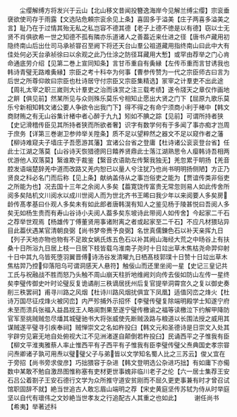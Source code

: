 <!-- { "loadSidebar": true } -->
　　尘缨解缚方将发兴于云山【北山移文昔闻投簪逸海岸今见解兰缚尘缨】宗衮垂襃欲使司存于雨露【文选阽危頼宗衮余见上条】喜固多于溢美【庄子两喜多溢美之言】耻乃在于过情其殆无私之私岂容不德其德【老子上德不徳是以有德】窃以士无贤不肖俱欲希一世之知德不孤有隣亦乐道诸人之善葢近来仕进之径【唐书卢藏用初隐终南山后出仕司马承祯甞召至阙下将还天台山羣公祖道藏用指终南山曰此中大有佳处何必天台承祯徐曰以余观之此乃仕涂之防径耳藏用大慙】或罕由荐举之门心肯命通底劳介绍【见第二巻上宣同知条】言甘币重自有夤縁【左传币重而言甘诱我也韩诗青璧无路难夤縁】宗臣之考十科夲为何事【曹参传赞为一代之宗臣师古曰言为后世之所尊仰故曰宗臣也杜诗居守付宗臣又宗臣集精选】冡宰之计羣吏不出此途【周礼太宰之职三嵗则大计羣吏之治而诛赏之注三载考绩】遂令牋天之章仅作画地之餠【俱见前】然某所见与众则殊乐莫乐兮相知止愿出大贤之门下【屈原九歌乐莫乐兮新相知韩文诸公要人争欲令出我门下】得不得之有命宁须商小利于楮中【韩文商财贿之有无山谷集计楮中者心醉于九九】矧如不腆之踪【见前】可谓所持者狭【史记滑稽传臣见其所持者狭而所欲者奢】识字有数学何有于多闻了事亦痴才岂周于庶务【详第三巻谢卫参帅举关陞条】质不足以望粹然之器文不足以窥作者之藩【柳诗难窥夫子墙庄子吾愿游其藩】宜诸公台省之登庸【杜诗诸公衮衮登台省】任此士江湖之落莫【山谷诗天恢猎德网日饎养贤鼎此士落江湖熟思令人瘿韩诗吾相两优游他人双落莫】繄谁欺于裁鉴【繄音衣语助左传繄我独无】羌忽累于眀扬【羌音腔发语端楚辞羌中道而改路又羌内恕已以量人兮注犹乃也尚书明明扬侧陋】方正乃贤良之科必名门而后称【见上条】献纳盖侍从之事岂俗吏之能为【贾谊传类非俗吏之所能为也】况去国十三年之余阅人多矣【葢寛饶传富贵无常忽则易人如此传舍所阅多矣陆机文川阅水以成川世阅人而为世北齐书王晞曰我少年以来阅要人多矣房龄传髙孝基曰仆观人多矣未有如此郎者唐韩滉有知人之鉴见杨于陵甚悦曰吾阅人多矣无如杨生贵而有寿山谷诗小夫阅人葢多矣东坡诗此带阅人如传舍】今起家二千石之荐举世观焉【杨雄传丁傅董贤用事诸附离之者或起家至二千石】不应凡材猥玷异目此葢伏遇某官清朝良弼【尚书梦帝赉予良弼】名世真儒錬色石以补天亲挥九日【列子天地亦物也物有不足故女娲氏炼五色石以补其阙山海经大荒之中旸谷上有扶桑十日所浴九日居上枝一日居下枝皆载乌淮南子尧时十日竝出草木焦枯尧命羿仰射十日中其九乌皆死堕羽翼晋傅诗汤谷发清曜九日栖髙枝郭璞十日赞十日竝出草木焦枯羿乃控仰落阳乌可谓洞感天人悬符】触佞山而还里坐阅一星【史记三皇记共工氏与祝融战不胜而怒乃头触不周山崩天柱折地维阙刘向传去佞如防山左传一星终矣李璧传御史叶时论璧反复诡谲削三秩谪居抚州后复官提举洞霄宫久之复以御史奏削三秩罢祠】甫寻川路之风烟【杜诗川路风烟扰俱宜下凤凰】适值冈峦之烽火【杜诗万国尽征戍烽火被冈峦】内严殄捕外示招怀【李璧传璧复除端明殿学士知遂宁府未至而溃兵张福入益昌戕王人略阆剽果至遂宁璧传檄谕之福等读檄泣下约解甲降防官军至挑贼贼忽尽燔其城璧驰书大将张威使先断贼汲路与粮道以长围法授之威用其谋贼遂平璧寻引疾奉祠】贼惮崇文之名如杵投臼【韩文元和圣德诗是日崇文入处其宇辟穷见窘无地自处俯视大江不见洲渚遂自颠倒若杵投臼】民诵西平之子惟我有臣【柳文平淮夷雅蔡人率止惟西平有子西平有子惟我有臣李璧传璧父焘典国史孝宗甞问焘卿诸子孰可用焘以璧璧父子与弟皆以文学知名蜀人比之三苏云】俊乂宜在于旁招【尚书旁求俊彦】巧拙猥容于杂进【韩文登明选公杂进巧拙】有如庸下亦僃数中某敢不勉自激昂图惟称塞有吏材更世事媿非临川老子之伦【六一居士集荐王安石吕公着劄子王安石德行文学为众所推守道安贫刚而不屈久更吏事兼有时才曾召试馆职固辞不就】絶当世追古人敢忘眉山端明之荐【宋史黄庭坚传苏轼为侍从时举庭坚以自代有瓌伟之文妙絶当世孝友之行追配古人其重之也如此】
　　谢任尚书【希夷】举著述科
